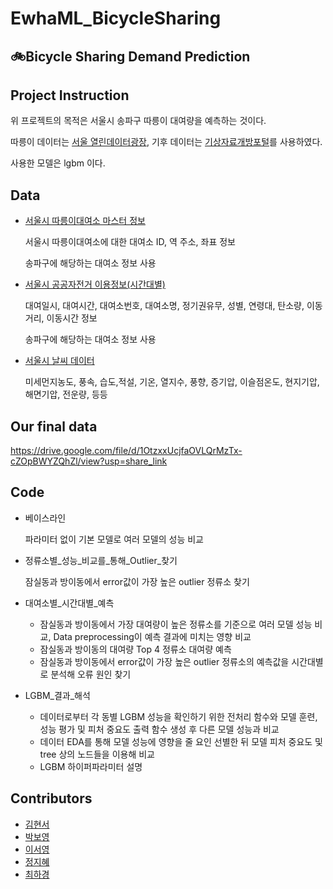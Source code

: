 # EwhaML_BicycleSharing

## 🚲Bicycle Sharing Demand Prediction
## Project Instruction

위 프로젝트의 목적은 서울시 송파구 따릉이 대여량을 예측하는 것이다.

따릉이 데이터는 [서울 열린데이터광장]([https://data.seoul.go.kr/](https://data.seoul.go.kr/)), 기후 데이터는 [기상자료개방포털]([https://data.kma.go.kr/cmmn/main.do](https://data.kma.go.kr/cmmn/main.do))를 사용하였다.

사용한 모델은 lgbm 이다.


## Data

- [서울시 따릉이대여소 마스터 정보](https://data.seoul.go.kr/dataList/OA-21235/S/1/datasetView.do)
    
    서울시 따릉이대여소에 대한 대여소 ID, 역 주소, 좌표 정보
    
    송파구에 해당하는 대여소 정보 사용
    



- [서울시 공공자전거 이용정보(시간대별)](https://data.seoul.go.kr/dataList/OA-15245/S/1/datasetView.do#)
    
    대여일시, 대여시간, 대여소번호, 대여소명, 정기권유무, 성별, 연령대, 탄소량, 이동거리, 이동시간 정보
    
    송파구에 해당하는 대여소 정보 사용
    



- [서울시 날씨 데이터](https://data.kma.go.kr/cmmn/main.do)
    
    미세먼지농도, 풍속, 습도,적설, 기온, 열지수, 풍향, 증기압, 이슬점온도, 현지기압, 해면기압, 전운량, 등등


## Our final data
https://drive.google.com/file/d/1OtzxxUcjfaOVLQrMzTx-cZOpBWYZQhZl/view?usp=share_link



## Code
- 베이스라인
    
    파라미터 없이 기본 모델로 여러 모델의 성능 비교
    
- 정류소별_성능_비교를_통해_Outlier_찾기
    
    잠실동과 방이동에서 error값이 가장 높은 outlier 정류소 찾기
    
- 대여소별_시간대별_예측
    - 잠실동과 방이동에서 가장 대여량이 높은 정류소를 기준으로 여러 모델 성능 비교, Data preprocessing이 예측 결과에 미치는 영향 비교
    - 잠실동과 방이동의 대여량 Top 4 정류소 대여량 예측
    - 잠실동과 방이동에서 error값이 가장 높은 outlier 정류소의 예측값을 시간대별로 분석해 오류 원인 찾기 

- LGBM_결과_해석
    - 데이터로부터 각 동별 LGBM 성능을 확인하기 위한 전처리 함수와 모델 훈련, 성능 평가 및 피처 중요도 출력 함수 생성 후 다른 모델 성능과 비교
    - 데이터 EDA를 통해 모델 성능에 영향을 줄 요인 선별한 뒤 모델 피처 중요도 및 tree 상의 노드들을 이용해 비교
    - LGBM 하이퍼파라미터 설명


## Contributors

- [김현서](https://github.com/Hiseoi)
- [박보영](https://github.com/bboyeong)
- [이서영](https://github.com/seoyoung-e)
- [정지혜](https://github.com/dahlia52)
- [최하경](https://github.com/FleurHwai)
